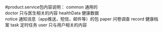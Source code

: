 #product.service包内容说明：
common       通用的   
doctor       只与医生相关的内容
healthData   健康数据  
notice       通知消息（app推送，短信，邮件等）的包 
paper        问卷调查
record       健康档案
task         定时任务
user         只与用户相关的内容
